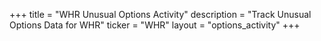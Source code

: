 +++
title = "WHR Unusual Options Activity"
description = "Track Unusual Options Data for WHR"
ticker = "WHR"
layout = "options_activity"
+++

